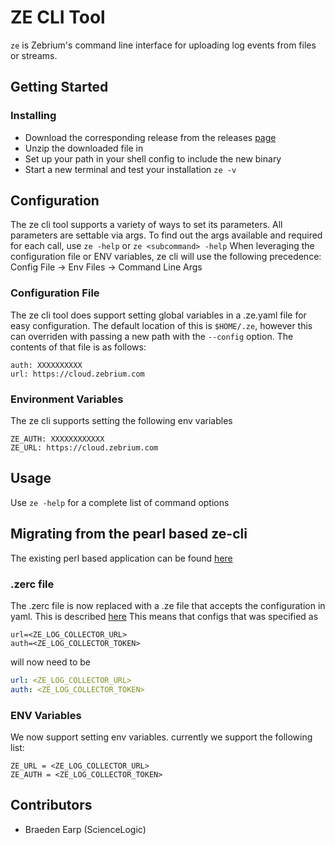 # ZE CLI Tool
`ze` is Zebrium's command line interface for uploading log events from files or streams.

## Getting Started
### Installing
* Download the corresponding release from the releases [page](https://github.com/zebrium/ze-cli/releases)
* Unzip the downloaded file in
* Set up your path in your shell config to include the new binary
* Start a new terminal and test your installation 
 `ze -v`

## Configuration
The ze cli tool supports a variety of ways to set its parameters.  All parameters are 
settable via args.  To find out the args available and required for each call, use `ze -help` 
or `ze <subcommand> -help`  When leveraging the configuration file or ENV variables, ze cli will use the following 
precedence: Config File -> Env Files -> Command Line Args

### Configuration File
 The ze cli tool does support setting global variables in a .ze.yaml file for easy 
 configuration. The default location of this is `$HOME/.ze`, however this can overriden
 with passing a new path with the `--config` option. The contents of that file is as follows:

```
auth: XXXXXXXXXX
url: https://cloud.zebrium.com
```

### Environment Variables
The ze cli supports setting the following env variables 

```
ZE_AUTH: XXXXXXXXXXXX
ZE_URL: https://cloud.zebrium.com
```

## Usage
Use `ze -help` for a complete list of command options


## Migrating from the pearl based ze-cli
The existing perl based application can be found [here](/legacy/bin)
### .zerc file
 The .zerc file is now replaced with a .ze file that accepts the configuration
 in yaml.  This is described [here](#configuration-file)  This means that configs that was specified as
```text
url=<ZE_LOG_COLLECTOR_URL>
auth=<ZE_LOG_COLLECTOR_TOKEN>
```

will now need to be 
```yaml
url: <ZE_LOG_COLLECTOR_URL>
auth: <ZE_LOG_COLLECTOR_TOKEN>
```


### ENV Variables
We now support setting env variables. currently we support the following list: 
```text
ZE_URL = <ZE_LOG_COLLECTOR_URL>
ZE_AUTH = <ZE_LOG_COLLECTOR_TOKEN>
```


## Contributors
* Braeden Earp (ScienceLogic)
